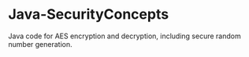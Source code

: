 # Java-SecurityConcepts
Java code for AES encryption and decryption, including secure random number generation.
